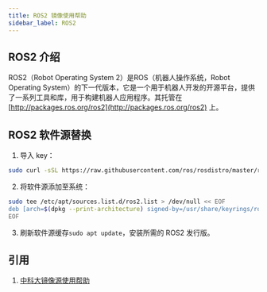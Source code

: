 ```yaml
---
title: ROS2 镜像使用帮助
sidebar_label: ROS2
---
```


## ROS2 介绍

ROS2（Robot Operating System 2）是ROS（机器人操作系统，Robot Operating System）的下一代版本，它是一个用于机器人开发的开源平台，提供了一系列工具和库，用于构建机器人应用程序。其托管在 [http://packages.ros.org/ros2](http://packages.ros.org/ros2) 上。

## ROS2 软件源替换

1. 导入 key：

```bash
sudo curl -sSL https://raw.githubusercontent.com/ros/rosdistro/master/ros.key -o /usr/share/keyrings/ros-archive-keyring.gpg
```

2. 将软件源添加至系统：

```bash
sudo tee /etc/apt/sources.list.d/ros2.list > /dev/null << EOF
deb [arch=$(dpkg --print-architecture) signed-by=/usr/share/keyrings/ros-archive-keyring.gpg] http://mirrors.hust.edu.cn/ros2/ubuntu $(lsb_release -sc) main
EOF
```

3. 刷新软件源缓存`sudo apt update`，安装所需的 ROS2 发行版。

## 引用

1. [中科大镜像源使用帮助](https://mirrors.ustc.edu.cn/help/ros2.html)

